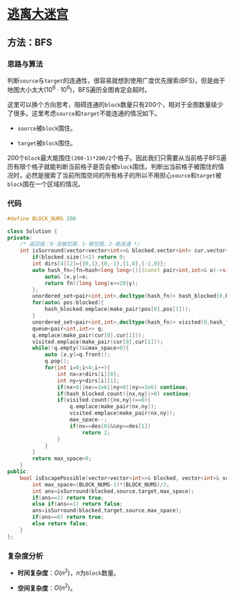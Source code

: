 # [逃离大迷宫](https://leetcode-cn.com/problems/escape-a-large-maze/)

## 方法：BFS

### 思路与算法

判断``source``与``target``的连通性，很容易就想到使用广度优先搜索(BFS)，但是由于地图大小太大$(10^6·10^6)$，BFS遍历全图肯定会超时。

这里可以换个方向思考，阻碍连通的``block``数量只有200个，相对于全图数量级少了很多。这里考虑``source``和``target``不能连通的情况如下。

- ``source``被``block``围住。

- ``target``被``block``围住。

200个``block``最大能围住``(200-1)*200/2``个格子。因此我们只需要从当前格子BFS遍历有限个格子就能判断当前格子是否会被``block``围住。判断出当前格子被围住的情况时，必然是搜索了当前所围空间的所有格子的所以不用担心``source``和``target``被``block``围在一个区域的情况。

### 代码

```c++
#define BLOCK_NUMS 200

class Solution {
private:
    /* 返回值：0-没被包围，1-被包围，2-能连通 */
    int isSurround(vector<vector<int>>& blocked,vector<int> cur,vector<int> des,int max_space){
        if(blocked.size()<2) return 0;
        int dirs[4][2]={{0,1},{0,-1},{1,0},{-1,0}};
        auto hash_fn=[fn=hash<long long>()](const pair<int,int>& o)->size_t{
            auto& [x,y]=o;
            return fn((long long)x<<20|y);
        };
        unordered_set<pair<int,int>,decltype(hash_fn)> hash_blocked(0,hash_fn);
        for(auto& pos:blocked){
            hash_blocked.emplace(make_pair(pos[0],pos[1]));
        }
        unordered_set<pair<int,int>,decltype(hash_fn)> visited(0,hash_fn);
        queue<pair<int,int>> q;
        q.emplace(make_pair(cur[0],cur[1]));
        visited.emplace(make_pair(cur[0],cur[1]));
        while(!q.empty()&&max_space>0){
            auto [x,y]=q.front();
            q.pop();
            for(int i=0;i<4;i++){
                int nx=x+dirs[i][0];
                int ny=y+dirs[i][1];
                if(nx<0||nx>=1e6||ny<0||ny>=1e6) continue;
                if(hash_blocked.count({nx,ny})>0) continue;
                if(visited.count({nx,ny})==0){
                    q.emplace(make_pair(nx,ny));
                    visited.emplace(make_pair(nx,ny));
                    max_space--;
                    if(nx==des[0]&&ny==des[1])
                        return 2;
                }
            }
        }
        return max_space>0;
    }
public:
    bool isEscapePossible(vector<vector<int>>& blocked, vector<int>& source, vector<int>& target) {
        int max_space=(BLOCK_NUMS-1)*(BLOCK_NUMS)/2;
        int ans=isSurround(blocked,source,target,max_space);
        if(ans==2) return true;
        else if(ans==1) return false;
        ans=isSurround(blocked,target,source,max_space);
        if(ans==0) return true;
        else return false;
    }
};
```

### 复杂度分析

- **时间复杂度**：$O(n^2)$，$n$为``block``数量。

- **空间复杂度**：$O(n^2)$。
